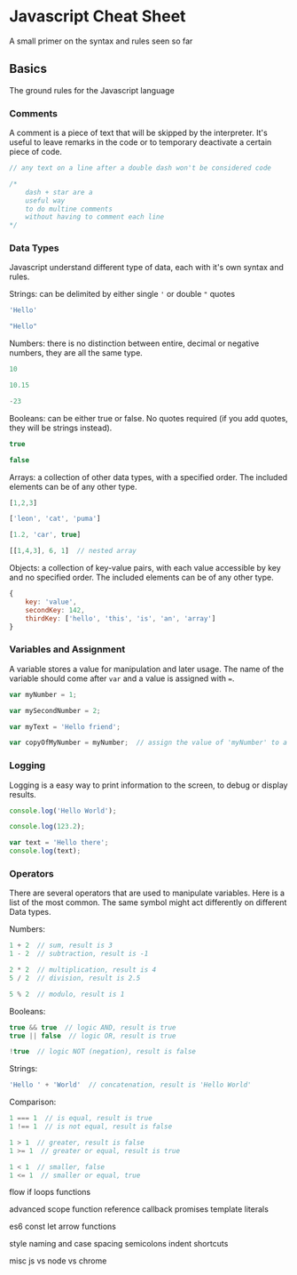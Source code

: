 # Javascript Cheat Sheet

A small primer on the syntax and rules seen so far

## Basics

The ground rules for the Javascript language

### Comments

A comment is a piece of text that will be skipped by the interpreter. It's useful to leave remarks in the code or to temporary deactivate a certain piece of code.

``` js
// any text on a line after a double dash won't be considered code
```

``` js
/*
    dash + star are a 
    useful way
    to do multine comments
    without having to comment each line
*/
```

### Data Types

Javascript understand different type of data, each with it's own syntax and rules.

Strings: can be delimited by either single `'` or double `"` quotes
``` js
'Hello'

"Hello"
```

Numbers: there is no distinction between entire, decimal or negative numbers, they are all the same type.
``` js
10 

10.15

-23
```

Booleans: can be either true or false. No quotes required (if you add quotes, they will be strings instead).
``` js
true

false
```

Arrays: a collection of other data types, with a specified order. The included elements can be of any other type.
``` js
[1,2,3]

['leon', 'cat', 'puma']

[1.2, 'car', true]

[[1,4,3], 6, 1]  // nested array
```

Objects: a collection of key-value pairs, with each value accessible by key and no specified order. The included elements can be of any other type.
``` js
{
    key: 'value',
    secondKey: 142,
    thirdKey: ['hello', 'this', 'is', 'an', 'array']
}
```

### Variables and Assignment

A variable stores a value for manipulation and later usage. The name of the variable should come after `var` and a value is assigned with `=`.

``` js
var myNumber = 1;

var mySecondNumber = 2;

var myText = 'Hello friend';

var copyOfMyNumber = myNumber;  // assign the value of 'myNumber' to a new var called 'copyOfMyNumber'
```

### Logging

Logging is a easy way to print information to the screen, to debug or display results.

``` js
console.log('Hello World');

console.log(123.2);

var text = 'Hello there';
console.log(text);
```

### Operators

There are several operators that are used to manipulate variables. Here is a list of the most common. The same symbol might act differently on different Data types.

Numbers:
``` js
1 + 2  // sum, result is 3
1 - 2  // subtraction, result is -1

2 * 2  // multiplication, result is 4
5 / 2  // division, result is 2.5

5 % 2  // modulo, result is 1
```

Booleans:
``` js
true && true  // logic AND, result is true
true || false  // logic OR, result is true

!true  // logic NOT (negation), result is false
```

Strings:
``` js
'Hello ' + 'World'  // concatenation, result is 'Hello World'
```

Comparison:
``` js
1 === 1  // is equal, result is true
1 !== 1  // is not equal, result is false

1 > 1  // greater, result is false
1 >= 1  // greater or equal, result is true

1 < 1  // smaller, false
1 <= 1  // smaller or equal, true
```


flow
    if
    loops
    functions

advanced
    scope
    function reference
    callback
    promises
    template literals

es6
    const
    let
    arrow functions

style
    naming and case
    spacing
    semicolons
    indent
    shortcuts

misc
    js vs node vs chrome